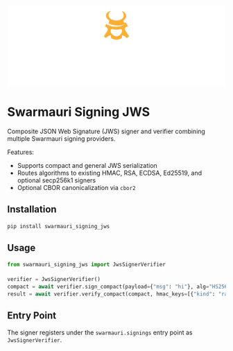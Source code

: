 <!-- Dark OS/GitHub theme → show LIGHT PNG; Light → show DARK PNG -->
<picture>
  <source media="(prefers-color-scheme: dark)"  srcset="../../../assets/swarmauri_brand_frag_light.png">
  <source media="(prefers-color-scheme: light)" srcset="../../../assets/swarmauri_brand_frag_dark.png">
  <!-- Fallback below (see #2) -->
  <img alt="Project logo" src="../../../assets/swarmauri_brand_frag_dark.png" width="640">
</picture>


# Swarmauri Signing JWS

Composite JSON Web Signature (JWS) signer and verifier combining multiple
Swarmauri signing providers.

Features:
- Supports compact and general JWS serialization
- Routes algorithms to existing HMAC, RSA, ECDSA, Ed25519, and optional
  secp256k1 signers
- Optional CBOR canonicalization via `cbor2`

## Installation

```bash
pip install swarmauri_signing_jws
```

## Usage

```python
from swarmauri_signing_jws import JwsSignerVerifier

verifier = JwsSignerVerifier()
compact = await verifier.sign_compact(payload={"msg": "hi"}, alg="HS256", key={"kind": "raw", "key": "secret"})
result = await verifier.verify_compact(compact, hmac_keys=[{"kind": "raw", "key": "secret"}])
```

## Entry Point

The signer registers under the `swarmauri.signings` entry point as
`JwsSignerVerifier`.
